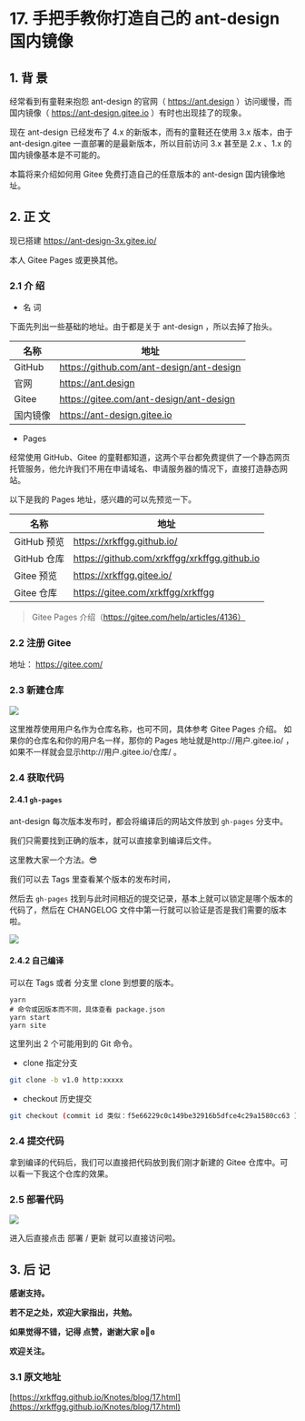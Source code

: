 # 17. 手把手教你打造自己的 ant-design 国内镜像
## 1. 背 景

经常看到有童鞋来抱怨 ant-design 的官网（ https://ant.design ）访问缓慢，而国内镜像（ https://ant-design.gitee.io ）有时也出现挂了的现象。

现在 ant-design 已经发布了 4.x 的新版本，而有的童鞋还在使用 3.x 版本，由于 ant-design.gitee 一直部署的是最新版本，所以目前访问 3.x 甚至是 2.x 、1.x 的国内镜像基本是不可能的。

本篇将来介绍如何用 Gitee 免费打造自己的任意版本的 ant-design 国内镜像地址。

## 2. 正 文

现已搭建 https://ant-design-3x.gitee.io/

本人 Gitee Pages 或更换其他。

### 2.1 介 绍

- 名 词

下面先列出一些基础的地址。由于都是关于 ant-design ，所以去掉了抬头。

|名称 | 地址|
|---|---|
| GitHub | https://github.com/ant-design/ant-design |
| 官网 | https://ant.design |
| Gitee | https://gitee.com/ant-design/ant-design |
| 国内镜像| https://ant-design.gitee.io |

- Pages

经常使用 GitHub、Gitee 的童鞋都知道，这两个平台都免费提供了一个静态网页托管服务，他允许我们不用在申请域名、申请服务器的情况下，直接打造静态网站。

以下是我的 Pages 地址，感兴趣的可以先预览一下。

|名称| 地址|
|---|---|
| GitHub 预览| https://xrkffgg.github.io/ |
| GitHub 仓库| https://github.com/xrkffgg/xrkffgg.github.io |
| Gitee  预览| https://xrkffgg.gitee.io/ |
| Gitee  仓库| https://gitee.com/xrkffgg/xrkffgg |

> Gitee Pages 介绍（https://gitee.com/help/articles/4136）

### 2.2 注册 Gitee

地址： https://gitee.com/

### 2.3 新建仓库

![](https://user-images.githubusercontent.com/29775873/87628419-76614f80-c763-11ea-9ac6-cbb6db6f27f3.png)

这里推荐使用用户名作为仓库名称，也可不同，具体参考 Gitee Pages 介绍。
如果你的仓库名和你的用户名一样，那你的 Pages 地址就是http://用户.gitee.io/ ，如果不一样就会显示http://用户.gitee.io/仓库/ 。

### 2.4 获取代码

#### 2.4.1 `gh-pages`

ant-design 每次版本发布时，都会将编译后的网站文件放到 `gh-pages` 分支中。

我们只需要找到正确的版本，就可以直接拿到编译后文件。

这里教大家一个方法。😎

我们可以去 Tags 里查看某个版本的发布时间，

然后去 `gh-pages` 找到与此时间相近的提交记录，基本上就可以锁定是哪个版本的代码了，然后在 CHANGELOG 文件中第一行就可以验证是否是我们需要的版本啦。

![](https://user-images.githubusercontent.com/29775873/87628436-8711c580-c763-11ea-9ec9-e8b96c8fdf95.png)

#### 2.4.2 自己编译

可以在 Tags 或者 分支里 clone 到想要的版本。
```
yarn
# 命令或因版本而不同，具体查看 package.json
yarn start
yarn site
```

这里列出 2 个可能用到的 Git 命令。

- clone 指定分支
```bash
git clone -b v1.0 http:xxxxx
```

- checkout 历史提交
```bash
git checkout (commit id 类似：f5e66229c0c149be32916b5dfce4c29a1580cc63 )
```

### 2.4 提交代码

拿到编译的代码后，我们可以直接把代码放到我们刚才新建的 Gitee 仓库中。可以看一下我这个仓库的效果。

### 2.5 部署代码

![](https://user-images.githubusercontent.com/29775873/87628458-97c23b80-c763-11ea-8f07-1fcc8b2c2995.png)

进入后直接点击 部署 / 更新 就可以直接访问啦。

## 3. 后 记

**感谢支持。**

**若不足之处，欢迎大家指出，共勉。**

**如果觉得不错，记得 点赞，谢谢大家 ʚ💖ɞ**

**欢迎关注。** 

### 3.1 原文地址

[https://xrkffgg.github.io/Knotes/blog/17.html](https://xrkffgg.github.io/Knotes/blog/17.html)